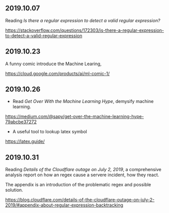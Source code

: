 2019.10.07
---
Reading *Is there a regular expression to detect a valid regular expression?*

<https://stackoverflow.com/questions/172303/is-there-a-regular-expression-to-detect-a-valid-regular-expression>

2019.10.23
---
A funny comic introduce the Machine Learing,

<https://cloud.google.com/products/ai/ml-comic-1/>

2019.10.26
---

- Read *Get Over With the Machine Learning Hype*, demysify machine learning.

<https://medium.com/@sapy/get-over-the-machine-learning-hype-79abcbe37272>

- A useful tool to lookup latex symbol

<https://latex.guide/>

2019.10.31
---

Reading *Details of the Cloudflare outage on July 2, 2019*, a comprehensive analysis report on how an regex cause a servere incident, how they react.

The appendix is an introduction of the problematic regex and possible solution.

<https://blog.cloudflare.com/details-of-the-cloudflare-outage-on-july-2-2019/#appendix-about-regular-expression-backtracking>
